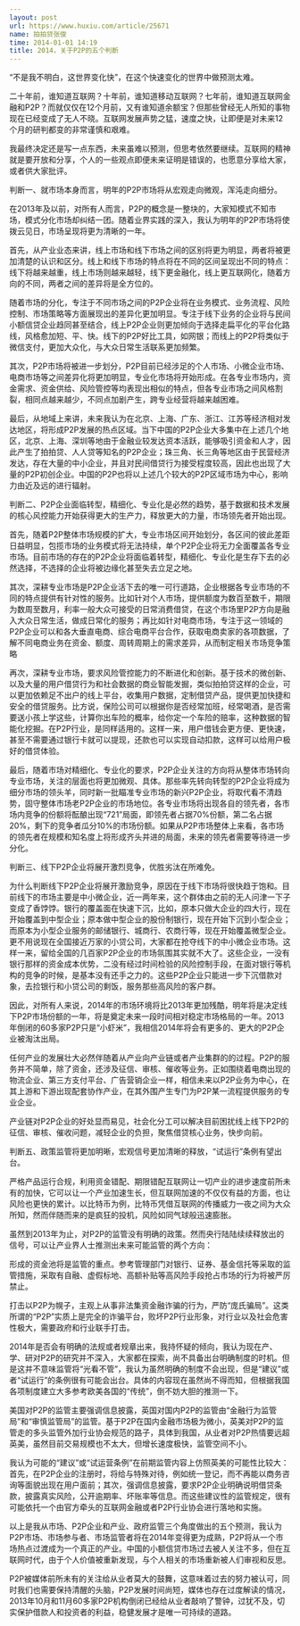 ```yaml
---
layout: post
url: https://www.huxiu.com/article/25671
name: 拍拍贷张俊
time: 2014-01-01 14:19
title: 2014，关于P2P的五个判断
---
```

“不是我不明白，这世界变化快”，在这个快速变化的世界中做预测太难。

二十年前，谁知道互联网？十年前，谁知道移动互联网？七年前，谁知道互联网金融和P2P？而就仅仅在12个月前，又有谁知道余额宝？但那些曾经无人所知的事物现在已经变成了无人不晓。互联网发展声势之猛，速度之快，让即便是对未来12个月的研判都变的非常谨慎和艰难。

我最终决定还是写一点东西，未来虽难以预测，但思考依然要继续。互联网的精神就是要开放和分享，个人的一些观点即便未来证明是错误的，也愿意分享给大家，或者供大家批评。

判断一、就市场本身而言，明年的P2P市场将从宏观走向微观，浑沌走向细分。

在2013年及以前，对所有人而言，P2P的概念是一整块的，大家知模式不知市场，模式分化市场却纠结一团。随着业界实践的深入，我认为明年的P2P市场将使拨云见日，市场呈现将更为清晰的一年。

首先，从产业业态来讲，线上市场和线下市场之间的区别将更为明显，两者将被更加清楚的认识和区分。线上和线下市场的特点将在不同的区间呈现出不同的特点：线下将越来越重，线上市场则越来越轻，线下更金融化，线上更互联网化，随着方向的不同，两者之间的差异将是全方位的。

随着市场的分化，专注于不同市场之间的P2P企业将在业务模式、业务流程、风险控制、市场策略等方面展现出的差异化更加明显。专注于线下业务的企业将与民间小额信贷企业趋同甚至结合，线上P2P企业则更加倾向于选择走扁平化的平台化路线，风格愈加短、平、快。线下的P2P好比工具，如网银；而线上的P2P将类似于微信支付，更加大众化，与大众日常生活联系更加频繁。

其次，P2P市场将被进一步划分，P2P目前已经涉足的个人市场、小微企业市场、电商市场等之间差异化将更加明显，专业化市场将开始形成。在各专业市场内，资金需求、资金供给、风险管控等均表现出相似的特点，但各专业市场之间风格割裂，相同点越来越少，不同点加剧产生，跨专业经营将越来越困难。

最后，从地域上来讲，未来我认为在北京、上海、广东、浙江、江苏等经济相对发达地区，将形成P2P发展的热点区域。当下中国的P2P企业大多集中在上述几个地区，北京、上海、深圳等地由于金融业较发达资本活跃，能够吸引资金和人才，因此产生了拍拍贷、人人贷等知名的P2P企业；珠三角、长三角等地区由于民营经济发达，存在大量的中小企业，并且对民间借贷行为接受程度较高，因此也出现了大量的P2P初创企业。中国的P2P也将以上述几个较大的P2P区域市场为中心，影响力由近及远的进行辐射。

判断二、P2P企业面临转型，精细化、专业化是必然的趋势，基于数据和技术发展的核心风控能力开始获得更大的生产力，释放更大的力量，市场领先者开始出现。

首先，随着P2P整体市场规模的扩大，专业市场区间开始划分，各区间的彼此差距日益明显，包揽市场的业务模式将无法持续，单个P2P企业将无力全面覆盖各专业市场。目前市场的存在的P2P企业将面临着转型，精细化、专业化是生存下去的必然选择，不选择的企业将被边缘化甚至失去立足之地。

其次，深耕专业市场是P2P企业活下去的唯一可行道路，企业根据各专业市场的不同的特点提供有针对性的服务。比如针对个人市场，提供额度为数百至数千，期限为数周至数月，利率一般大众可接受的日常消费借贷，在这个市场里P2P方向是融入大众日常生活，做成日常化的服务；再比如针对电商市场，专注于这一领域的P2P企业可以和各大垂直电商、综合电商平台合作，获取电商卖家的各项数据，了解不同电商业务在资金、额度、周转周期上的需求差异，从而制定相关市场竞争策略

再次，深耕专业市场，要求风险管控能力的不断进化和创新。基于技术的微创新、以及大量的用户借贷行为和社会数据的商业智能发掘，类似拍拍贷这样的企业，可以更加依赖足不出户的线上平台，收集用户数据，定制借贷产品，提供更加快捷和安全的借贷服务。比方说，保险公司可以根据你是否经常加班，经常喝酒，是否需要送小孩上学这些，计算你出车险的概率，给你定一个车险的赔率，这种数据的智能化挖掘。在P2P行业，是同样适用的。这样一来，用户借钱会更方便、更快速，甚至不需要通过银行卡就可以提现，还款也可以实现自动扣款，这样可以给用户极好的借贷体验。

最后，随着市场对精细化、专业化的要求，P2P企业关注的方向将从整体市场转向专业市场，关注的层面也将更加微观、具体。那些率先转向转型的P2P企业将成为细分市场的领头羊，同时新一批瞄准专业市场的新兴P2P企业，将取代看不清趋势，固守整体市场老P2P企业的市场地位。各专业市场将出现各自的领先者，各市场内竞争的份额将酝酿出现“721”局面，即领先者占据70%份额，第二名占据20%，剩下的竞争者瓜分10%的市场份额。如果从P2P市场整体上来看，各市场的领先者在规模和知名度上将形成齐头并进的局面，未来的领先者需要等待进一步分化。

判断三、线下P2P企业将展开激烈竞争，优胜劣汰在所难免。

为什么判断线下P2P企业将展开激励竞争，原因在于线下市场将很快趋于饱和。目前线下的市场主要是中小微企业，近一两年来，这个群体由之前的无人问津一下子变成了香饽饽。银行的覆盖面在快速下沉，比如，原本只做大企业的四大行，现在开始覆盖到中型企业；原本做中型企业的股份制银行，现在开始下沉到小型企业；而原本为小型企业服务的邮储银行、城商行、农商行等，现在开始覆盖微型企业。更不用说现在全国接近万家的小贷公司，大家都在抢夺线下的中小微企业市场。这样一来，留给全国的几百家P2P企业的市场氛围其实就不大了。这些企业，一没有银行那样的资金成本优势，二没有经过时间检验的风险控制手段，在面对银行等机构的竞争的时候，是基本没有还手之力的。这些P2P企业只能进一步下沉借款对象，去捡银行和小贷公司的剩饭，服务那些高风险的客户群。

因此，对所有人来说，2014年的市场环境将比2013年更加残酷，明年将是决定线下P2P市场份额的一年，将是奠定未来一段时间相对稳定市场格局的一年。2013年倒闭的60多家P2P只是“小虾米”，我相信2014年将会有更多的、更大的P2P企业被淘汰出局。

任何产业的发展壮大必然伴随着从产业向产业链或者产业集群的的过程。P2P的服务并不简单，除了资金，还涉及征信、审核、催收等业务。正如围绕着电商出现的物流企业、第三方支付平台、广告营销企业一样，相信未来以P2P业务为中心，在其上游和下游出现配套协作产业，在其外围产生专门为P2P某一流程提供服务的专业企业。

产业链对P2P企业的好处显而易见，社会化分工可以解决目前困扰线上线下P2P的征信、审核、催收问题，减轻企业的负担，聚焦借贷核心业务，快步向前。

判断五、政策监管将更加明晰，宏观信号更加清晰的释放，“试运行”条例有望出台。

严格产品运行合规，利用资金错配、期限错配互联网让一切产业的进步速度前所未有的加快，它可以让一个产业加速生长，但互联网加速的不仅仅有益的方面，也让风险也更快的累计。以比特币为例，比特币凭借互联网的传播威力一夜之间为大众所知，然而伴随而来的是疯狂的投机，风险如同气球般迅速膨胀。

虽然到2013年为止，对P2P的监管没有明确的政策。然而央行陆陆续续释放出的信号，可以让产业界人士推测出未来可能监管的两个方向：

形成的资金池将是监管的重点。参考管理部门对银行、证券、基金信托等采取的监管措施，采取有自融、虚假标地、高额补贴等高风险手段抢占市场的行为将被严厉禁止。

打击以P2P为幌子，主观上从事非法集资金融诈骗的行为，严防“庞氏骗局”。这类所谓的“P2P”实质上是完全的诈骗平台，败坏P2P行业形象，对行业以及社会危害性极大，需要政府和行业联手打击。

2014年是否会有明确的法规或者规章出来，我持怀疑的倾向，我认为现在产、学、研对P2P的研究并不深入，大家都在探索，尚不具备出台明确制度的时机。但是这并不意味监管将“光看不管”，我认为虽然明确的制度不会出现，但是“建议”或者“试运行”的条例很有可能会出台。具体的内容现在虽然尚不得而知，但根据我国各项制度建立大多参考欧美各国的“传统”，倒不妨大胆的推测一下。

美国对P2P的监管主要强调信息披露，英国对国内P2P的监管由“金融行为监管局”和“审慎监管局”的监管。基于P2P在国内金融市场极为微小，英美对P2P的监管走的多头监管外加行业协会规范的路子，具体到我国，从业者对P2P热情要远超英美，虽然目前交易规模也不太大，但增长速度极快，监管空间不小。

我认为可能的“建议”或“试运营条例”在前期监管内容上仿照英美的可能性比较大：首先，在P2P企业的注册时，将给与特殊对待，例如统一登记，而不再能以商务咨询等面貌出现在用户面前；其次，强调信息披露，要求P2P企业明确说明借贷条款，披露真实风险，公开逾期率、坏账率等信息。而这些建议性的监管规定，很有可能依托一个由官方牵头的互联网金融或者P2P行业协会进行落地和实施。

以上是我从市场、P2P企业和产业、政府监管三个角度做出的五个预测，我认为P2P市场、市场参与者、市场监管者将在2014年变得更为成熟，P2P将从一个市场热点过渡成为一个真正的产业。中国的小额信贷市场过去被人关注不多，但在互联网时代，由于个人价值被重新发现，与个人相关的市场重新被人们审视和反思。

P2P被媒体前所未有的关注给从业者莫大的鼓舞，这意味着过去的努力被认可，同时我们也需要保持清醒的头脑，P2P发展时间尚短，媒体也存在过度解读的情况，2013年10月和11月60多家P2P机构倒闭已经给从业者敲响了警钟，过犹不及，切实保护借款人和投资者的利益，稳健发展才是唯一可持续的道路。

